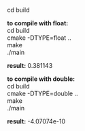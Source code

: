 cd build

**to compile with float:**  
cd build  
cmake -DTYPE=float ..  
make  
./main

**result:** 0.381143

**to compile with double:**  
cd build  
cmake -DTYPE=double ..  
make  
./main

**result:** -4.07074e-10
